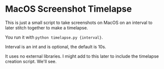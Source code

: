 # MacOS Screenshot Timelapse
This is just a small script to take screenshots on MacOS on an interval to later stitch together to make a timelapse.

You run it with `python timelapse.py {interval}`.

Interval is an int and is optional, the default is 10s.

It uses no external libraries. I might add to this later to include the timelapse creation script. We'll see.
